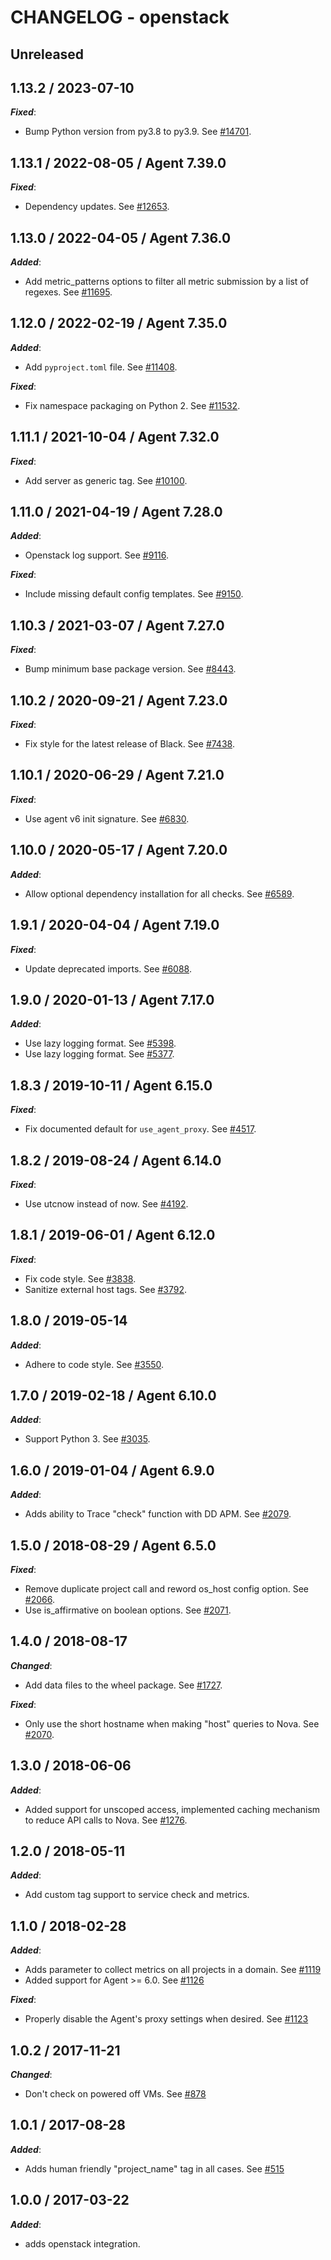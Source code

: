 # CHANGELOG - openstack

## Unreleased

## 1.13.2 / 2023-07-10

***Fixed***:

* Bump Python version from py3.8 to py3.9. See [#14701](https://github.com/DataDog/integrations-core/pull/14701).

## 1.13.1 / 2022-08-05 / Agent 7.39.0

***Fixed***:

* Dependency updates. See [#12653](https://github.com/DataDog/integrations-core/pull/12653).

## 1.13.0 / 2022-04-05 / Agent 7.36.0

***Added***:

* Add metric_patterns options to filter all metric submission by a list of regexes. See [#11695](https://github.com/DataDog/integrations-core/pull/11695).

## 1.12.0 / 2022-02-19 / Agent 7.35.0

***Added***:

* Add `pyproject.toml` file. See [#11408](https://github.com/DataDog/integrations-core/pull/11408).

***Fixed***:

* Fix namespace packaging on Python 2. See [#11532](https://github.com/DataDog/integrations-core/pull/11532).

## 1.11.1 / 2021-10-04 / Agent 7.32.0

***Fixed***:

* Add server as generic tag. See [#10100](https://github.com/DataDog/integrations-core/pull/10100).

## 1.11.0 / 2021-04-19 / Agent 7.28.0

***Added***:

* Openstack log support. See [#9116](https://github.com/DataDog/integrations-core/pull/9116).

***Fixed***:

* Include missing default config templates. See [#9150](https://github.com/DataDog/integrations-core/pull/9150).

## 1.10.3 / 2021-03-07 / Agent 7.27.0

***Fixed***:

* Bump minimum base package version. See [#8443](https://github.com/DataDog/integrations-core/pull/8443).

## 1.10.2 / 2020-09-21 / Agent 7.23.0

***Fixed***:

* Fix style for the latest release of Black. See [#7438](https://github.com/DataDog/integrations-core/pull/7438).

## 1.10.1 / 2020-06-29 / Agent 7.21.0

***Fixed***:

* Use agent v6 init signature. See [#6830](https://github.com/DataDog/integrations-core/pull/6830).

## 1.10.0 / 2020-05-17 / Agent 7.20.0

***Added***:

* Allow optional dependency installation for all checks. See [#6589](https://github.com/DataDog/integrations-core/pull/6589).

## 1.9.1 / 2020-04-04 / Agent 7.19.0

***Fixed***:

* Update deprecated imports. See [#6088](https://github.com/DataDog/integrations-core/pull/6088).

## 1.9.0 / 2020-01-13 / Agent 7.17.0

***Added***:

* Use lazy logging format. See [#5398](https://github.com/DataDog/integrations-core/pull/5398).
* Use lazy logging format. See [#5377](https://github.com/DataDog/integrations-core/pull/5377).

## 1.8.3 / 2019-10-11 / Agent 6.15.0

***Fixed***:

* Fix documented default for `use_agent_proxy`. See [#4517](https://github.com/DataDog/integrations-core/pull/4517).

## 1.8.2 / 2019-08-24 / Agent 6.14.0

***Fixed***:

* Use utcnow instead of now. See [#4192](https://github.com/DataDog/integrations-core/pull/4192).

## 1.8.1 / 2019-06-01 / Agent 6.12.0

***Fixed***:

* Fix code style. See [#3838](https://github.com/DataDog/integrations-core/pull/3838).
* Sanitize external host tags. See [#3792](https://github.com/DataDog/integrations-core/pull/3792).

## 1.8.0 / 2019-05-14

***Added***:

* Adhere to code style. See [#3550](https://github.com/DataDog/integrations-core/pull/3550).

## 1.7.0 / 2019-02-18 / Agent 6.10.0

***Added***:

* Support Python 3. See [#3035](https://github.com/DataDog/integrations-core/pull/3035).

## 1.6.0 / 2019-01-04 / Agent 6.9.0

***Added***:

* Adds ability to Trace "check" function with DD APM. See [#2079](https://github.com/DataDog/integrations-core/pull/2079).

## 1.5.0 / 2018-08-29 / Agent 6.5.0

***Fixed***:

* Remove duplicate project call and reword os_host config option. See [#2066](https://github.com/DataDog/integrations-core/pull/2066).
* Use is_affirmative on boolean options. See [#2071](https://github.com/DataDog/integrations-core/pull/2071).

## 1.4.0 / 2018-08-17

***Changed***:

* Add data files to the wheel package. See [#1727](https://github.com/DataDog/integrations-core/pull/1727).

***Fixed***:

* Only use the short hostname when making "host" queries to Nova. See [#2070](https://github.com/DataDog/integrations-core/pull/2070).

## 1.3.0 / 2018-06-06

***Added***:

*  Added support for unscoped access, implemented caching mechanism to reduce API calls to Nova. See [#1276](https://github.com/DataDog/integrations-core/pull/1276).

## 1.2.0 / 2018-05-11

***Added***:

* Add custom tag support to service check and metrics.

## 1.1.0 / 2018-02-28

***Added***:

* Adds parameter to collect metrics on all projects in a domain. See [#1119](https://github.com/DataDog/integrations-core/issues/1119)
* Added support for Agent >= 6.0. See [#1126](https://github.com/DataDog/integrations-core/issues/1126)

***Fixed***:

* Properly disable the Agent's proxy settings when desired. See [#1123](https://github.com/DataDog/integrations-core/issues/1123)

## 1.0.2 / 2017-11-21

***Changed***:

* Don't check on powered off VMs. See [#878](https://github.com/DataDog/integrations-core/issues/878)

## 1.0.1 / 2017-08-28

***Added***:

* Adds human friendly "project_name" tag in all cases. See [#515](https://github.com/DataDog/integrations-core/issues/515)

## 1.0.0 / 2017-03-22

***Added***:

* adds openstack integration.
